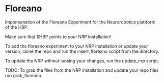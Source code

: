 # Floreano
Implemenation of the Floreano Experiment for the Neurorobotics plattform of the HBP.

Make sure that $HBP points to your NRP installation!

To add the floreano experiment to your NRP installation or update your version, clone the repo and run the insert_floreano script from the directory.

To update the NRP without loosing your changes, run the update_nrp script.

TODO: To grab the files from the NRP installation and update your repo files run grab_floreano.

